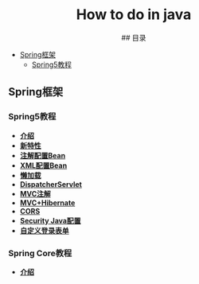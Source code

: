 <h1 align="center">How to do in java</h1>
<p align="center">
<a href="https://github.com/handong0123/how-to-do-in-java" target="_blank"></a>
## 目录

- [Spring框架](#Spring框架)
  - [Spring5教程](#Spring5教程)



## Spring框架

### Spring5教程

- **[介绍](docs/SpringFramework/Spring5/Introduction.md)**
- **[新特性](docs/SpringFramework/Spring5/NewFeatures.md)**
- **[注解配置Bean](docs/SpringFramework/Spring5/BeanJavaConfig.md)**
- **[XML配置Bean](docs/SpringFramework/Spring5/BeanXMLConfig.md)**
- **[懒加载](docs/SpringFramework/Spring5/EagerVsLazyInit.md)**
- **[DispatcherServlet](docs/SpringFramework/Spring5/DispatcherServlet.md)**
- **[MVC注解](docs/SpringFramework/Spring5/MVCAnnotations.md)**
- **[MVC+Hibernate](docs/SpringFramework/Spring5/MVC+Hibernate.md)**
- **[CORS](docs/SpringFramework/Spring5/CORS.md)**
- **[Security Java配置](docs/SpringFramework/Spring5/SecurityJavaConfig.md)**
- **[自定义登录表单](docs/SpringFramework/Spring5/CustomLoginForm.md)**



### Spring Core教程

- **[介绍](docs/SpringFramework/SpringCore/Introduction.md)**

